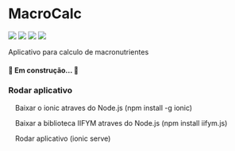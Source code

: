 # MacroCalc 
![](https://img.shields.io/badge/node.js-12.18.4-green)
![](https://img.shields.io/badge/npm-6.14.6-green)
![](https://img.shields.io/badge/ionic-5.4.16-blue)
![](https://img.shields.io/badge/angularcli-10.1.4-red)

Aplicativo para calculo de macronutrientes

<h4>🚧 Em construção... 🚧</h4>

<div id="#como-usar">
  <h3>Rodar aplicativo</h3>
  <p>
  &emsp;Baixar o ionic atraves do Node.js (npm install -g ionic)

  &emsp;Baixar a biblioteca IIFYM atraves do Node.js (npm install iifym.js)

  &emsp;Rodar aplicativo (ionic serve)
  </p>
</div>
